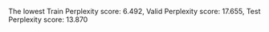 The lowest Train Perplexity score: 6.492,  Valid Perplexity score: 17.655,  Test Perplexity score: 13.870


